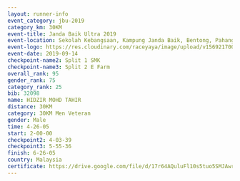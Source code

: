 ```yaml
---
layout: runner-info 
event_category: jbu-2019 
category_km: 30KM 
event-title: Janda Baik Ultra 2019  
event-location: Sekolah Kebangsaan, Kampung Janda Baik, Bentong, Pahang, Malaysia 
event-logo: https://res.cloudinary.com/raceyaya/image/upload/v1569217009/logo/janda-baik_vch1pc.jpg 
event-date: 2019-09-14 
checkpoint-name2: Split 1 SMK 
checkpoint-name3: Split 2 E Farm 
overall_rank: 95
gender_rank: 75
category_rank: 25
bib: 32098
name: HIDZIR MOHD TAHIR
distance: 30KM
category: 30KM Men Veteran
gender: Male
time: 4-26-05
start: 2-00-00
checkpoint2: 4-03-39
checkpoint3: 5-55-36
finish: 6-26-05
country: Malaysia
certificate: https://drive.google.com/file/d/17r64AQuluFl10s5tuo5SMJAwrURZr2WP/view?usp=sharing
---
```

